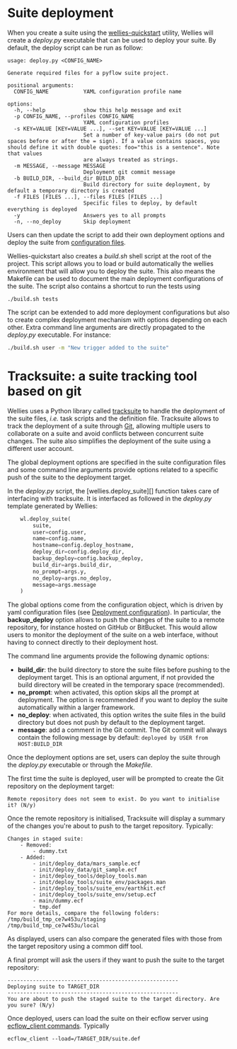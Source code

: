 # Suite deployment

When you create a suite using the [wellies-quickstart](quickstart_guide.md) utility, Wellies will create a *deploy.py* executable that can be used to deploy your suite. By default, the deploy script can be run as follow:

```
usage: deploy.py <CONFIG_NAME>

Generate required files for a pyflow suite project.

positional arguments:
  CONFIG_NAME           YAML configuration profile name

options:
  -h, --help            show this help message and exit
  -p CONFIG_NAME, --profiles CONFIG_NAME
                        YAML configuration profiles
  -s KEY=VALUE [KEY=VALUE ...], --set KEY=VALUE [KEY=VALUE ...]
                        Set a number of key-value pairs (do not put spaces before or after the = sign). If a value contains spaces, you should define it with double quotes: foo="this is a sentence". Note that values
                        are always treated as strings.
  -m MESSAGE, --message MESSAGE
                        Deployment git commit message
  -b BUILD_DIR, --build_dir BUILD_DIR
                        Build directory for suite deployment, by default a temporary directory is created
  -f FILES [FILES ...], --files FILES [FILES ...]
                        Specific files to deploy, by default everything is deployed
  -y                    Answers yes to all prompts
  -n, --no_deploy       Skip deployment
```

Users can then update the script to add their own deployment options and deploy the suite from [configuration files](configurations.md).

Wellies-quickstart also creates a *build.sh* shell script at the root of the project. This script allows you to load or build automatically the wellies environment that will allow you to deploy the suite. This also means the Makefile can be used to document the main deployment configurations of the suite. The script also contains a shortcut to run the tests using

```shell
./build.sh tests
```

The script can be extended to add more deployment configurations but also to create complex deployment mechanism with options depending on each other. Extra command line arguments are directly propagated to the *deploy.py* executable. For instance:

```bash
./build.sh user -m "New trigger added to the suite"
```

# Tracksuite: a suite tracking tool based on git

Wellies uses a Python library called [tracksuite](https://github.com/ecmwf/tracksuite) to handle the deployment of the suite files, *i.e.* task scripts and the definition file. Tracksuite allows to track the deployment of a suite through [Git](https://git-scm.com), allowing multiple users to collaborate on a suite and avoid conflicts between concurrent suite changes. The suite also simplifies the deployment of the suite using a different user account.

The global deployment options are specified in the suite configuration files and some command line arguments provide options related to a specific push of the suite to the deployment target.

In the *deploy.py* script, the [wellies.deploy_suite][] function takes care of interfacing with tracksuite. It is interfaced as followed in the *deploy.py* template generated by Wellies:

```python
    wl.deploy_suite(
        suite,
        user=config.user,
        name=config.name,
        hostname=config.deploy_hostname,
        deploy_dir=config.deploy_dir,
        backup_deploy=config.backup_deploy,
        build_dir=args.build_dir,
        no_prompt=args.y,
        no_deploy=args.no_deploy,
        message=args.message
    )
```

The global options come from the configuration object, which is driven by yaml configuration files (see [Deployment configuration](configurations.md)). In particular, the **backup_deploy** option allows to push the changes of the suite to a remote repository, for instance hosted on GitHub or BitBucket. This would allow users to monitor the deployment of the suite on a web interface, without having to connect directly to their deployment host.

The command line arguments provide the following dynamic options:

- **build_dir**: the build directory to store the suite files before pushing to the deployment target. This is an optional argument, if not provided the build directory will be created in the temporary space (recommended).
- **no_prompt**: when activated, this option skips all the prompt at deployment. The option is recommended if you want to deploy the suite automatically within a larger framework.
- **no_deploy**: when activated, this option writes the suite files in the build directory but does not push by default to the deployment target.
- **message**: add a comment in the Git commit. The Git commit will always contain the following message by default: `deployed by USER from HOST:BUILD_DIR`

Once the deployment options are set, users can deploy the suite through the *deploy.py* executable or through the *Makefile*.

The first time the suite is deployed, user will be prompted to create the Git repository on the deployment target:

```
Remote repository does not seem to exist. Do you want to initialise it? (N/y)
```

Once the remote repository is initialised, Tracksuite will display a summary of the changes you're about to push to the target repository. Typically:

```
Changes in staged suite:
    - Removed:
        - dummy.txt
    - Added:
        - init/deploy_data/mars_sample.ecf
        - init/deploy_data/git_sample.ecf
        - init/deploy_tools/deploy_tools.man
        - init/deploy_tools/suite_env/packages.man
        - init/deploy_tools/suite_env/earthkit.ecf
        - init/deploy_tools/suite_env/setup.ecf
        - main/dummy.ecf
        - tmp.def
For more details, compare the following folders:
/tmp/build_tmp_ce7w453u/staging
/tmp/build_tmp_ce7w453u/local
```

As displayed, users can also compare the generated files with those from the target repository using a common diff tool.

A final prompt will ask the users if they want to push the suite to the target repository:

```
------------------------------------------------------
Deploying suite to TARGET_DIR
------------------------------------------------------
You are about to push the staged suite to the target directory. Are you sure? (N/y)
```

Once deployed, users can load the suite on their ecflow server using [ecflow_client commands](https://confluence.ecmwf.int/pages/viewpage.action?pageId=52464827). Typically

```
ecflow_client --load=/TARGET_DIR/suite.def
```
